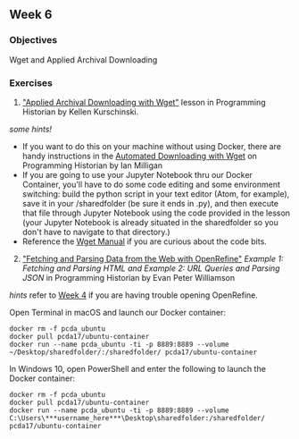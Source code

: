 ## Week 6

### Objectives
Wget and Applied Archival Downloading

### Exercises
1. ["Applied Archival Downloading with Wget"](https://programminghistorian.org/lessons/applied-archival-downloading-with-wget) lesson in Programming Historian by Kellen Kurschinski.

*some hints!*
- If you want to do this on your machine without using Docker, there are handy instructions in the [Automated Downloading with Wget](https://programminghistorian.org/lessons/automated-downloading-with-wget) on Programming Historian by Ian Milligan
- If you are going to use your Jupyter Notebook thru our Docker Container, you'll have to do some code editing and some environment switching: build the python script in your text editor (Atom, for example), save it in your /sharedfolder (be sure it ends in .py), and then execute that file through Jupyter Notebook using the code provided in the lesson (your Jupyter Notebook is already situated in the sharedfolder so you don't have to navigate to that directory.)
- Reference the [Wget Manual](https://www.gnu.org/software/wget/manual/wget.html) if you are curious about the code bits.

2. ["Fetching and Parsing Data from the Web with OpenRefine"](https://programminghistorian.org/lessons/fetch-and-parse-data-with-openrefine) *Example 1: Fetching and Parsing HTML and Example 2: URL Queries and Parsing JSON* in Programming Historian by Evan Peter Williamson

*hints* refer to [Week 4](https://tanyaclement.github.io/cpcda18.github.io/week-04.html) if you are having trouble opening OpenRefine.

Open Terminal in macOS and launch our Docker container:

```
docker rm -f pcda_ubuntu
docker pull pcda17/ubuntu-container
docker run --name pcda_ubuntu -ti -p 8889:8889 --volume ~/Desktop/sharedfolder/:/sharedfolder/ pcda17/ubuntu-container
```

In Windows 10, open PowerShell and enter the following to launch the Docker container:

```
docker rm -f pcda_ubuntu
docker pull pcda17/ubuntu-container
docker run --name pcda_ubuntu -ti -p 8889:8889 --volume C:\Users\***username_here***\Desktop\sharedfolder:/sharedfolder/ pcda17/ubuntu-container
```
